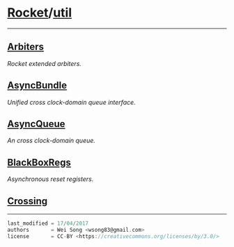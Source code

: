 [Rocket](Readme.md)/[util](https://github.com/ucb-bar/rocket-chip/tree/master/src/main/scala/util)
========================


**********************

[Arbiters](util/Arbiters.md)
----------------
*Rocket extended arbiters.*

[AsyncBundle](util/AsyncBundle.md)
----------------
*Unified cross clock-domain queue interface.*

[AsyncQueue](util/AsyncQueue.md)
----------------
*An cross clock-domain queue.*

[BlackBoxRegs](util/BlackBoxRegs.md)
----------------
*Asynchronous reset registers.*

[Crossing](util/Crossing.md)
----------------

**********************

```scala
last_modified = 17/04/2017
authors       = Wei Song <wsong83@gmail.com>
license       = CC-BY <https://creativecommons.org/licenses/by/3.0/>
```
